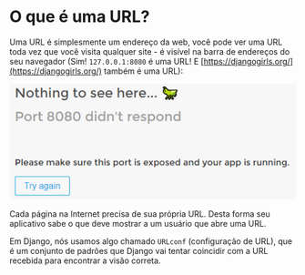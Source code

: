 # O que é uma URL?

Uma URL é simplesmente um endereço da web, você pode ver uma URL toda vez que você visita qualquer site - é visível na barra de endereços do seu navegador \(Sim! `127.0.0.1:8080` é uma URL! E [https://djangogirls.org/](https://djangogirls.org/) também é uma URL\):

![](../.gitbook/assets/image%20%2818%29.png)

Cada página na Internet precisa de sua própria URL. Desta forma seu aplicativo sabe o que deve mostrar a um usuário que abre uma URL.

Em Django, nós usamos algo chamado `URLconf` \(configuração de URL\), que é um conjunto de padrões que Django vai tentar coincidir com a URL recebida para encontrar a visão correta.

